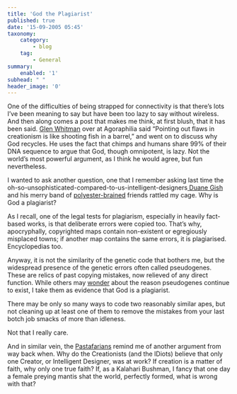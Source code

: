 ```yaml
---
title: 'God the Plagiarist'
published: true
date: '15-09-2005 05:45'
taxonomy:
    category:
        - blog
    tag:
        - General
summary:
    enabled: '1'
subhead: " "
header_image: '0'
---
```


One of the difficulties of being strapped for connectivity is that there’s lots I’ve been meaning to say but have been too lazy to say without wireless. And then along comes a post that makes me think, at first blush, that it has been said. [Glen Whitman](http://agoraphilia.blogspot.com/2005/09/why-does-god-recycle.html) over at Agoraphilia said “Pointing out flaws in creationism is like shooting fish in a barrel,” and went on to discuss why God recycles. He uses the fact that chimps and humans share 99% of their DNA sequence to argue that God, though omnipotent, is lazy. Not the world’s most powerful argument, as I think he would agree, but fun nevertheless.

I wanted to ask another question, one that I remember asking last time the oh-so-unsophisticated-compared-to-us-intelligent-designers[ Duane Gish](https://answersingenesis.org/ministry-news/ministry/rescued-remembering-the-life-and-legacy-of-dr-duane-t-gish/) and his merry band of [polyester-brained](https://en.wikipedia.org/wiki/Duane_Gish) friends rattled my cage. Why is God a plagiarist?

As I recall, one of the legal tests for plagiarism, especially in heavily fact-based works, is that deliberate errors were copied too. That’s why, apocryphally, copyrighted maps contain non-existent or egregiously misplaced towns; if another  map contains the same errors, it is plagiarised. Encyclopedias too.

Anyway, it is not the similarity of the genetic code that bothers me, but the widespread presence of the genetic errors often called pseudogenes. These are relics of past copying mistakes, now relieved of any direct function. While others may [wonder](https://en.wikipedia.org/wiki/Pseudogene) about the reason pseudogenes continue to exist, I take them as evidence that God is a plagiarist.

There may be only so many ways to code two reasonably similar apes, but not cleaning up at least one of them to remove the mistakes from your last botch job smacks of more than idleness.

Not that I really care.

And in similar vein, the [Pastafarians](https://en.wikipedia.org/wiki/Flying_Spaghetti_Monster) remind me of another argument from way back when. Why do the Creationists (and the IDiots) believe that only one Creator, or Intelligent Designer, was at work? If creation is a matter of faith, why only one true faith? If, as a Kalahari Bushman, I fancy that one day a female preying mantis shat the world, perfectly formed, what is wrong with that?
